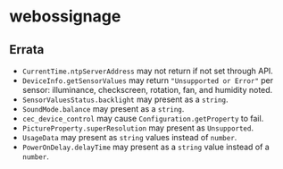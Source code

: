 # webossignage

## Errata
- `CurrentTime.ntpServerAddress` may not return if not set through API.
- `DeviceInfo.getSensorValues` may return `"Unsupported or Error"` per sensor: illuminance, checkscreen, rotation, fan, and humidity noted.
- `SensorValuesStatus.backlight` may present as a `string`.
- `SoundMode.balance` may present as a `string`.
- `cec_device_control` may cause `Configuration.getProperty` to fail.
- `PictureProperty.superResolution` may present as `Unsupported`.
- `UsageData` may present as `string` values instead of `number`.
- `PowerOnDelay.delayTime` may present as a `string` value instead of a `number`.
